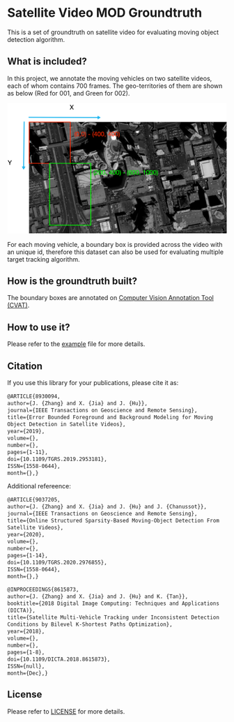 # Satellite Video MOD Groundtruth

This is a set of groundtruth on satellite video for evaluating moving object detection algorithm.

## What is included?

In this project, we annotate the moving vehicles on two satellite videos, each of whom contains 700 frames. 
The geo-territories of them are shown as below (Red for 001, and Green for 002).

![](/images/intro.png)

For each moving vehicle, a boundary box is provided across the video with an unique id, therefore this dataset can also 
be used for evaluating multiple target tracking algorithm.

## How is the groundtruth built?

The boundary boxes are annotated on [Computer Vision Annotation Tool (CVAT)](https://github.com/opencv/cvat).

## How to use it?

Please refer to the [example](/example.py) file for more details.

## Citation

If you use this library for your publications, please cite it as:

```
@ARTICLE{8930094, 
author={J. {Zhang} and X. {Jia} and J. {Hu}}, 
journal={IEEE Transactions on Geoscience and Remote Sensing}, 
title={Error Bounded Foreground and Background Modeling for Moving Object Detection in Satellite Videos}, 
year={2019}, 
volume={}, 
number={}, 
pages={1-11}, 
doi={10.1109/TGRS.2019.2953181}, 
ISSN={1558-0644}, 
month={},}
```

Additional refereence:
```
@ARTICLE{9037205, 
author={J. {Zhang} and X. {Jia} and J. {Hu} and J. {Chanussot}}, 
journal={IEEE Transactions on Geoscience and Remote Sensing}, 
title={Online Structured Sparsity-Based Moving-Object Detection From Satellite Videos}, 
year={2020}, 
volume={}, 
number={}, 
pages={1-14}, 
doi={10.1109/TGRS.2020.2976855}, 
ISSN={1558-0644}, 
month={},}
```

```
@INPROCEEDINGS{8615873, 
author={J. {Zhang} and X. {Jia} and J. {Hu} and K. {Tan}}, 
booktitle={2018 Digital Image Computing: Techniques and Applications (DICTA)}, 
title={Satellite Multi-Vehicle Tracking under Inconsistent Detection Conditions by Bilevel K-Shortest Paths Optimization}, 
year={2018}, 
volume={}, 
number={}, 
pages={1-8}, 
doi={10.1109/DICTA.2018.8615873}, 
ISSN={null}, 
month={Dec},}
```

## License

Please refer to [LICENSE](/LICENSE) for more details.

